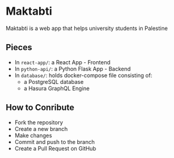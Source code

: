 # Maktabti

Maktabti is a web app that helps university students in Palestine

## Pieces

- In `react-app/`: a React App - Frontend
- In `python-api/`: a Python Flask App - Backend
- In `database/`: holds docker-compose file consisting of:
  - a PostgreSQL database
  - a Hasura GraphQL Engine

## How to Conribute

- Fork the repository
- Create a new branch
- Make changes
- Commit and push to the branch
- Create a Pull Request on GitHub
